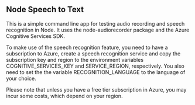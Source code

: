 ## Node Speech to Text

This is a simple command line app for testing audio recording and speech recognition in Node.
It uses the node-audiorecorder package and the Azure Cognitive Services SDK.

To make use of the speech recognition feature, you need to have a subscription to Azure, create a speech recognition service and copy the subscription key and region to the environment variables COGNITIVE_SERVICES_KEY and SERVICE_REGION, respectively. You also need to set the the variable RECOGNITION_LANGUAGE to the language of your choice.

Please note that unless you have a free tier subscription in Azure, you may incur some costs, which depend on your region.

